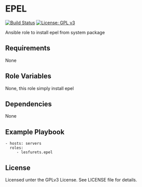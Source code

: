 EPEL
=========

[![Build Status](https://travis-ci.org/lesfurets/ansible-role-epel.svg?branch=master)](https://travis-ci.org/lesfurets/ansible-role-epel)
[![License: GPL v3](https://img.shields.io/badge/License-GPLv3-blue.svg)](https://www.gnu.org/licenses/gpl-3.0)


Ansible role to install epel from system package

## Requirements

None

## Role Variables

None, this role simply install epel

## Dependencies

None

## Example Playbook

    - hosts: servers
      roles:
         - lesfurets.epel

## License

Licensed unter the GPLv3 License. See LICENSE file for details.
